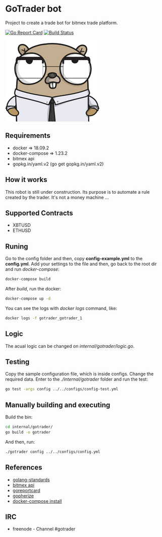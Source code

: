 # GoTrader bot

Project to create a trade bot for bitmex trade platform.

[![Go Report Card](https://goreportcard.com/badge/github.com/thiago-scherrer/gotrader)](https://goreportcard.com/report/github.com/thiago-scherrer/gotrader) [![Build Status](https://travis-ci.org/thiago-scherrer/gotrader.svg?branch=master)](https://travis-ci.org/thiago-scherrer/gotrader)

![gopher](assets/gopher.png)

## Requirements

- docker => 18.09.2
- docker-compose => 1.23.2
- bitmex api
- gopkg.in/yaml.v2 (go get gopkg.in/yaml.v2)

## How it works

This robot is still under construction. Its purpose is to automate a rule created by the trader. It's not a money machine ...

## Supported Contracts

- XBTUSD
- ETHUSD

## Runing

Go to the config folder and then, copy **config-example.yml** to the **config.yml**. Add your settings to the file and then, go back to the root dir and run *docker-compose*:

```bash
docker-compose build
```

After *build*, run the docker:

```bash
docker-compose up -d
```

You can see the logs with *docker logs* command, like:

```bash
docker logs -f gotrader_gotrader_1
```

## Logic

The acual logic can be changed on *internal/gotrader/logic.go*.

## Testing

Copy the sample configuration file, which is inside configs. Change the required data.
Enter to the *./internal/gotrader* folder and run the test:

```bash
go test -args config ../../configs/config-test.yml
```

## Manually building and executing

Build the bin:

```bash
cd internal/gotrader/
go build -o gotrader 
```

And then, run:

```bash
./gotrader config ../../configs/config.yml
```

## References

- [golang-standards](https://github.com/golang-standards/project-layout)
- [bitmex api](https://www.bitmex.com/api/explorer/)
- [goreportcard](https://goreportcard.com/)
- [gopherize](https://gopherize.me)
- [docker-compose install](https://docs.docker.com/compose/install/)

## IRC

- freenode - Channel #gotrader
